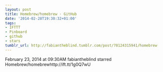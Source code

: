 ```yaml
---
layout: post
title: Homebrew/homebrew · GitHub
date: '2014-02-28T19:30:32+01:00'
tags:
- IFTTT
- Pinboard
- github
- stars
tumblr_url: http://fabiantheblind.tumblr.com/post/78124315941/homebrew-homebrew-github
---
```

February 23, 2014 at 09:30AM
fabiantheblind starred Homebrew/homebrewhttp://ift.tt/1g0Q7wU
